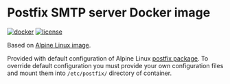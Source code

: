 Postfix SMTP server Docker image
================================

[![docker](https://img.shields.io/badge/docker-quay.io%2Finstrumentisto%2Fpostfix-green.svg)](https://quay.io/repository/instrumentisto/postfix)
[![license](https://img.shields.io/badge/license-MIT-blue.svg)](https://github.com/instrumentisto/docker-mailserver/blob/master/LICENSE.md)

Based on [Alpine Linux image](https://hub.docker.com/_/alpine/).

Provided with default configuration of Alpine Linux
[postfix package](https://pkgs.alpinelinux.org/packages?name=postfix).
To override default configuration you must provide your own configuration files
and mount them into `/etc/postfix/` directory of container.
